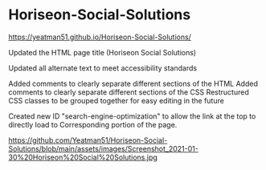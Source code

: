 # Horiseon-Social-Solutions

https://yeatman51.github.io/Horiseon-Social-Solutions/

Updated the HTML page title (Horiseon Social Solutions)

Updated all alternate text to meet accessibility standards

Added comments to clearly separate different sections of the HTML
Added comments to clearly separate different sections of the CSS
Restructured CSS  classes to be grouped together for easy editing in the future

Created new ID "search-engine-optimization" to allow the link at the top to directly load to Corresponding portion of the page.

https://github.com/Yeatman51/Horiseon-Social-Solutions/blob/main/assets/images/Screenshot_2021-01-30%20Horiseon%20Social%20Solutions.jpg